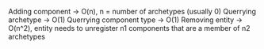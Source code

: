 Adding component -> O(n), n = number of archetypes (usually 0)
Querrying archetype -> O(1)
Querrying component type -> O(1)
Removing entity -> O(n^2), entity needs to unregister n1 components that are a member of n2 archetypes